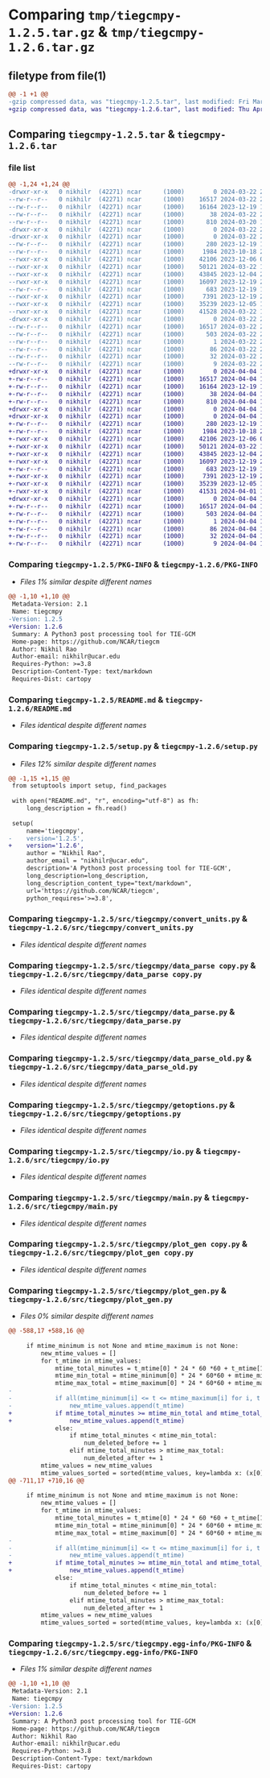 # Comparing `tmp/tiegcmpy-1.2.5.tar.gz` & `tmp/tiegcmpy-1.2.6.tar.gz`

## filetype from file(1)

```diff
@@ -1 +1 @@
-gzip compressed data, was "tiegcmpy-1.2.5.tar", last modified: Fri Mar 22 21:37:19 2024, max compression
+gzip compressed data, was "tiegcmpy-1.2.6.tar", last modified: Thu Apr  4 15:16:39 2024, max compression
```

## Comparing `tiegcmpy-1.2.5.tar` & `tiegcmpy-1.2.6.tar`

### file list

```diff
@@ -1,24 +1,24 @@
-drwxr-xr-x   0 nikhilr  (42271) ncar      (1000)        0 2024-03-22 21:37:18.039561 tiegcmpy-1.2.5/
--rw-r--r--   0 nikhilr  (42271) ncar      (1000)    16517 2024-03-22 21:37:18.038675 tiegcmpy-1.2.5/PKG-INFO
--rw-r--r--   0 nikhilr  (42271) ncar      (1000)    16164 2023-12-19 19:29:40.000000 tiegcmpy-1.2.5/README.md
--rw-r--r--   0 nikhilr  (42271) ncar      (1000)       38 2024-03-22 21:37:18.039658 tiegcmpy-1.2.5/setup.cfg
--rw-r--r--   0 nikhilr  (42271) ncar      (1000)      810 2024-03-20 14:29:17.000000 tiegcmpy-1.2.5/setup.py
-drwxr-xr-x   0 nikhilr  (42271) ncar      (1000)        0 2024-03-22 21:37:17.717140 tiegcmpy-1.2.5/src/
-drwxr-xr-x   0 nikhilr  (42271) ncar      (1000)        0 2024-03-22 21:37:18.033407 tiegcmpy-1.2.5/src/tiegcmpy/
--rw-r--r--   0 nikhilr  (42271) ncar      (1000)      280 2023-12-19 18:21:34.000000 tiegcmpy-1.2.5/src/tiegcmpy/__init__.py
--rw-r--r--   0 nikhilr  (42271) ncar      (1000)     1984 2023-10-18 21:02:51.000000 tiegcmpy-1.2.5/src/tiegcmpy/convert_units.py
--rwxr-xr-x   0 nikhilr  (42271) ncar      (1000)    42106 2023-12-06 02:37:57.000000 tiegcmpy-1.2.5/src/tiegcmpy/data_parse copy.py
--rwxr-xr-x   0 nikhilr  (42271) ncar      (1000)    50121 2024-03-22 14:36:32.000000 tiegcmpy-1.2.5/src/tiegcmpy/data_parse.py
--rwxr-xr-x   0 nikhilr  (42271) ncar      (1000)    43845 2023-12-04 20:38:48.000000 tiegcmpy-1.2.5/src/tiegcmpy/data_parse_old.py
--rwxr-xr-x   0 nikhilr  (42271) ncar      (1000)    16097 2023-12-19 20:29:36.000000 tiegcmpy-1.2.5/src/tiegcmpy/getoptions.py
--rw-r--r--   0 nikhilr  (42271) ncar      (1000)      683 2023-12-19 18:20:02.000000 tiegcmpy-1.2.5/src/tiegcmpy/io.py
--rwxr-xr-x   0 nikhilr  (42271) ncar      (1000)     7391 2023-12-19 20:00:08.000000 tiegcmpy-1.2.5/src/tiegcmpy/main.py
--rwxr-xr-x   0 nikhilr  (42271) ncar      (1000)    35239 2023-12-05 15:26:08.000000 tiegcmpy-1.2.5/src/tiegcmpy/plot_gen copy.py
--rwxr-xr-x   0 nikhilr  (42271) ncar      (1000)    41528 2024-03-22 14:38:32.000000 tiegcmpy-1.2.5/src/tiegcmpy/plot_gen.py
-drwxr-xr-x   0 nikhilr  (42271) ncar      (1000)        0 2024-03-22 21:37:18.037909 tiegcmpy-1.2.5/src/tiegcmpy.egg-info/
--rw-r--r--   0 nikhilr  (42271) ncar      (1000)    16517 2024-03-22 21:37:14.000000 tiegcmpy-1.2.5/src/tiegcmpy.egg-info/PKG-INFO
--rw-r--r--   0 nikhilr  (42271) ncar      (1000)      503 2024-03-22 21:37:14.000000 tiegcmpy-1.2.5/src/tiegcmpy.egg-info/SOURCES.txt
--rw-r--r--   0 nikhilr  (42271) ncar      (1000)        1 2024-03-22 21:37:14.000000 tiegcmpy-1.2.5/src/tiegcmpy.egg-info/dependency_links.txt
--rw-r--r--   0 nikhilr  (42271) ncar      (1000)       86 2024-03-22 21:37:14.000000 tiegcmpy-1.2.5/src/tiegcmpy.egg-info/entry_points.txt
--rw-r--r--   0 nikhilr  (42271) ncar      (1000)       32 2024-03-22 21:37:14.000000 tiegcmpy-1.2.5/src/tiegcmpy.egg-info/requires.txt
--rw-r--r--   0 nikhilr  (42271) ncar      (1000)        9 2024-03-22 21:37:14.000000 tiegcmpy-1.2.5/src/tiegcmpy.egg-info/top_level.txt
+drwxr-xr-x   0 nikhilr  (42271) ncar      (1000)        0 2024-04-04 15:16:39.242557 tiegcmpy-1.2.6/
+-rw-r--r--   0 nikhilr  (42271) ncar      (1000)    16517 2024-04-04 15:16:39.241600 tiegcmpy-1.2.6/PKG-INFO
+-rw-r--r--   0 nikhilr  (42271) ncar      (1000)    16164 2023-12-19 19:29:40.000000 tiegcmpy-1.2.6/README.md
+-rw-r--r--   0 nikhilr  (42271) ncar      (1000)       38 2024-04-04 15:16:39.242705 tiegcmpy-1.2.6/setup.cfg
+-rw-r--r--   0 nikhilr  (42271) ncar      (1000)      810 2024-04-04 15:12:35.000000 tiegcmpy-1.2.6/setup.py
+drwxr-xr-x   0 nikhilr  (42271) ncar      (1000)        0 2024-04-04 15:16:39.165096 tiegcmpy-1.2.6/src/
+drwxr-xr-x   0 nikhilr  (42271) ncar      (1000)        0 2024-04-04 15:16:39.233253 tiegcmpy-1.2.6/src/tiegcmpy/
+-rw-r--r--   0 nikhilr  (42271) ncar      (1000)      280 2023-12-19 18:21:34.000000 tiegcmpy-1.2.6/src/tiegcmpy/__init__.py
+-rw-r--r--   0 nikhilr  (42271) ncar      (1000)     1984 2023-10-18 21:02:51.000000 tiegcmpy-1.2.6/src/tiegcmpy/convert_units.py
+-rwxr-xr-x   0 nikhilr  (42271) ncar      (1000)    42106 2023-12-06 02:37:57.000000 tiegcmpy-1.2.6/src/tiegcmpy/data_parse copy.py
+-rwxr-xr-x   0 nikhilr  (42271) ncar      (1000)    50121 2024-03-22 14:36:32.000000 tiegcmpy-1.2.6/src/tiegcmpy/data_parse.py
+-rwxr-xr-x   0 nikhilr  (42271) ncar      (1000)    43845 2023-12-04 20:38:48.000000 tiegcmpy-1.2.6/src/tiegcmpy/data_parse_old.py
+-rwxr-xr-x   0 nikhilr  (42271) ncar      (1000)    16097 2023-12-19 20:29:36.000000 tiegcmpy-1.2.6/src/tiegcmpy/getoptions.py
+-rw-r--r--   0 nikhilr  (42271) ncar      (1000)      683 2023-12-19 18:20:02.000000 tiegcmpy-1.2.6/src/tiegcmpy/io.py
+-rwxr-xr-x   0 nikhilr  (42271) ncar      (1000)     7391 2023-12-19 20:00:08.000000 tiegcmpy-1.2.6/src/tiegcmpy/main.py
+-rwxr-xr-x   0 nikhilr  (42271) ncar      (1000)    35239 2023-12-05 15:26:08.000000 tiegcmpy-1.2.6/src/tiegcmpy/plot_gen copy.py
+-rwxr-xr-x   0 nikhilr  (42271) ncar      (1000)    41531 2024-04-01 19:34:33.000000 tiegcmpy-1.2.6/src/tiegcmpy/plot_gen.py
+drwxr-xr-x   0 nikhilr  (42271) ncar      (1000)        0 2024-04-04 15:16:39.240961 tiegcmpy-1.2.6/src/tiegcmpy.egg-info/
+-rw-r--r--   0 nikhilr  (42271) ncar      (1000)    16517 2024-04-04 15:16:38.000000 tiegcmpy-1.2.6/src/tiegcmpy.egg-info/PKG-INFO
+-rw-r--r--   0 nikhilr  (42271) ncar      (1000)      503 2024-04-04 15:16:38.000000 tiegcmpy-1.2.6/src/tiegcmpy.egg-info/SOURCES.txt
+-rw-r--r--   0 nikhilr  (42271) ncar      (1000)        1 2024-04-04 15:16:38.000000 tiegcmpy-1.2.6/src/tiegcmpy.egg-info/dependency_links.txt
+-rw-r--r--   0 nikhilr  (42271) ncar      (1000)       86 2024-04-04 15:16:38.000000 tiegcmpy-1.2.6/src/tiegcmpy.egg-info/entry_points.txt
+-rw-r--r--   0 nikhilr  (42271) ncar      (1000)       32 2024-04-04 15:16:38.000000 tiegcmpy-1.2.6/src/tiegcmpy.egg-info/requires.txt
+-rw-r--r--   0 nikhilr  (42271) ncar      (1000)        9 2024-04-04 15:16:38.000000 tiegcmpy-1.2.6/src/tiegcmpy.egg-info/top_level.txt
```

### Comparing `tiegcmpy-1.2.5/PKG-INFO` & `tiegcmpy-1.2.6/PKG-INFO`

 * *Files 1% similar despite different names*

```diff
@@ -1,10 +1,10 @@
 Metadata-Version: 2.1
 Name: tiegcmpy
-Version: 1.2.5
+Version: 1.2.6
 Summary: A Python3 post processing tool for TIE-GCM
 Home-page: https://github.com/NCAR/tiegcm
 Author: Nikhil Rao
 Author-email: nikhilr@ucar.edu
 Requires-Python: >=3.8
 Description-Content-Type: text/markdown
 Requires-Dist: cartopy
```

### Comparing `tiegcmpy-1.2.5/README.md` & `tiegcmpy-1.2.6/README.md`

 * *Files identical despite different names*

### Comparing `tiegcmpy-1.2.5/setup.py` & `tiegcmpy-1.2.6/setup.py`

 * *Files 12% similar despite different names*

```diff
@@ -1,15 +1,15 @@
 from setuptools import setup, find_packages
 
 with open("README.md", "r", encoding="utf-8") as fh:
     long_description = fh.read()
 
 setup(
     name='tiegcmpy',
-    version='1.2.5',
+    version='1.2.6',
     author = "Nikhil Rao",
     author_email = "nikhilr@ucar.edu",
     description='A Python3 post processing tool for TIE-GCM',
     long_description=long_description,
     long_description_content_type="text/markdown",
     url='https://github.com/NCAR/tiegcm', 
     python_requires='>=3.8',
```

### Comparing `tiegcmpy-1.2.5/src/tiegcmpy/convert_units.py` & `tiegcmpy-1.2.6/src/tiegcmpy/convert_units.py`

 * *Files identical despite different names*

### Comparing `tiegcmpy-1.2.5/src/tiegcmpy/data_parse copy.py` & `tiegcmpy-1.2.6/src/tiegcmpy/data_parse copy.py`

 * *Files identical despite different names*

### Comparing `tiegcmpy-1.2.5/src/tiegcmpy/data_parse.py` & `tiegcmpy-1.2.6/src/tiegcmpy/data_parse.py`

 * *Files identical despite different names*

### Comparing `tiegcmpy-1.2.5/src/tiegcmpy/data_parse_old.py` & `tiegcmpy-1.2.6/src/tiegcmpy/data_parse_old.py`

 * *Files identical despite different names*

### Comparing `tiegcmpy-1.2.5/src/tiegcmpy/getoptions.py` & `tiegcmpy-1.2.6/src/tiegcmpy/getoptions.py`

 * *Files identical despite different names*

### Comparing `tiegcmpy-1.2.5/src/tiegcmpy/io.py` & `tiegcmpy-1.2.6/src/tiegcmpy/io.py`

 * *Files identical despite different names*

### Comparing `tiegcmpy-1.2.5/src/tiegcmpy/main.py` & `tiegcmpy-1.2.6/src/tiegcmpy/main.py`

 * *Files identical despite different names*

### Comparing `tiegcmpy-1.2.5/src/tiegcmpy/plot_gen copy.py` & `tiegcmpy-1.2.6/src/tiegcmpy/plot_gen copy.py`

 * *Files identical despite different names*

### Comparing `tiegcmpy-1.2.5/src/tiegcmpy/plot_gen.py` & `tiegcmpy-1.2.6/src/tiegcmpy/plot_gen.py`

 * *Files 0% similar despite different names*

```diff
@@ -588,17 +588,16 @@
 
     if mtime_minimum is not None and mtime_maximum is not None:
         new_mtime_values = []
         for t_mtime in mtime_values:
             mtime_total_minutes = t_mtime[0] * 24 * 60 *60 + t_mtime[1] * 60 *60+ t_mtime[2] *60+ t_mtime[3]
             mtime_min_total = mtime_minimum[0] * 24 * 60*60 + mtime_minimum[1] * 60 *60+ mtime_minimum[2]*60 + mtime_minimum[3]
             mtime_max_total = mtime_maximum[0] * 24 * 60*60 + mtime_maximum[1] * 60 *60+ mtime_maximum[2]*60 + mtime_minimum[3]
-        
-            if all(mtime_minimum[i] <= t <= mtime_maximum[i] for i, t in enumerate(t_mtime[:4])):
-                new_mtime_values.append(t_mtime)
+            if mtime_total_minutes >= mtime_min_total and mtime_total_minutes <= mtime_max_total:                
+                new_mtime_values.append(t_mtime)  
             else:
                 if mtime_total_minutes < mtime_min_total:
                     num_deleted_before += 1
                 elif mtime_total_minutes > mtime_max_total:
                     num_deleted_after += 1
         mtime_values = new_mtime_values
         mtime_values_sorted = sorted(mtime_values, key=lambda x: (x[0], x[1], x[2], x[3]))
@@ -711,17 +710,16 @@
 
     if mtime_minimum is not None and mtime_maximum is not None:
         new_mtime_values = []
         for t_mtime in mtime_values:
             mtime_total_minutes = t_mtime[0] * 24 * 60 *60 + t_mtime[1] * 60 *60+ t_mtime[2] *60+ t_mtime[3]
             mtime_min_total = mtime_minimum[0] * 24 * 60*60 + mtime_minimum[1] * 60 *60+ mtime_minimum[2]*60 + mtime_minimum[3]
             mtime_max_total = mtime_maximum[0] * 24 * 60*60 + mtime_maximum[1] * 60 *60+ mtime_maximum[2]*60 + mtime_minimum[3]
-        
-            if all(mtime_minimum[i] <= t <= mtime_maximum[i] for i, t in enumerate(t_mtime[:4])):
-                new_mtime_values.append(t_mtime)
+            if mtime_total_minutes >= mtime_min_total and mtime_total_minutes <= mtime_max_total:
+                new_mtime_values.append(t_mtime)   
             else:
                 if mtime_total_minutes < mtime_min_total:
                     num_deleted_before += 1
                 elif mtime_total_minutes > mtime_max_total:
                     num_deleted_after += 1
         mtime_values = new_mtime_values
         mtime_values_sorted = sorted(mtime_values, key=lambda x: (x[0], x[1], x[2], x[3]))
```

### Comparing `tiegcmpy-1.2.5/src/tiegcmpy.egg-info/PKG-INFO` & `tiegcmpy-1.2.6/src/tiegcmpy.egg-info/PKG-INFO`

 * *Files 1% similar despite different names*

```diff
@@ -1,10 +1,10 @@
 Metadata-Version: 2.1
 Name: tiegcmpy
-Version: 1.2.5
+Version: 1.2.6
 Summary: A Python3 post processing tool for TIE-GCM
 Home-page: https://github.com/NCAR/tiegcm
 Author: Nikhil Rao
 Author-email: nikhilr@ucar.edu
 Requires-Python: >=3.8
 Description-Content-Type: text/markdown
 Requires-Dist: cartopy
```

